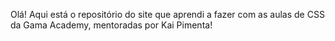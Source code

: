 Olá! Aqui está o repositório do site que aprendi a fazer com as aulas de CSS da Gama Academy, mentoradas por Kai Pimenta!